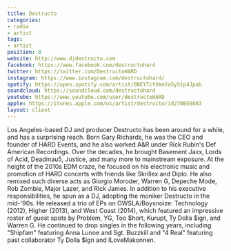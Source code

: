 ```yaml
---
title: Destructo
categories:
- radio
- artist
tags:
- artist
position: 8
website: http://www.djdestructo.com
facebook: https://www.facebook.com/destructohard
twitter: https://twitter.com/DestructoHARD
instagram: https://www.instagram.com/destructohard/
spotify: https://open.spotify.com/artist/0BEYTctVmnYa5yStp4Jpab
soundcloud: https://soundcloud.com/destructohard
youtube: https://www.youtube.com/user/destructoHARD
apple: https://itunes.apple.com/us/artist/destructo/id270858883
layout: client
---
```


Los Angeles-based DJ and producer Destructo has been around for a while, and has a surprising reach. Born Gary Richards, he was the CEO and founder of HARD Events, and he also worked A&R under Rick Rubin's Def American Recordings. Over the decades, he brought Basement Jaxx, Lords of Acid, Deadmau5, Justice, and many more to mainstream exposure. At the height of the 2010s EDM craze, he focused on his electronic music and promotion of HARD concerts with friends like Skrillex and Diplo. He also remixed such diverse acts as Giorgio Moroder, Warren G, Depeche Mode, Rob Zombie, Major Lazer, and Rick James. In addition to his executive responsibilities, he spun as a DJ, adopting the moniker Destructo in the mid-'90s. He released a trio of EPs on OWSLA/Boysnoize: Technology (2012), Higher (2013), and West Coast (2014), which featured an impressive roster of guest spots by Problem, YG, Too $hort, Kurupt, Ty Dolla $ign, and Warren G. He continued to drop singles in the following years, including "Shipfam" featuring Anna Lunoe and Sgt. Buzzkill and "4 Real" featuring past collaborator Ty Dolla $ign and ILoveMakonnen.